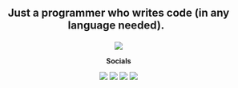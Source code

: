 <h2>
  <p align="center">
    Just a programmer who writes code (in any language needed).&nbsp;&nbsp;
  </p>
</h2>

<p align="center">
  <a href="https://github.com/Cyytrus">
    <img align="center" src="https://github-readme-stats.vercel.app/api/top-langs/?username=Cyytrus&theme=tokyonight&hide_langs_below=1" />
  </a>

  <p align="center">
    <b>Socials</b>
  </p>
<p align="center">

  <a href="https://www.linkedin.com/in/paulo-d-castro/" alt="Linkedin">
  <img src="https://img.shields.io/badge/Paulo Castro-0077B5?style=for-the-badge&logo=linkedin&logoColor=white&link=https://www.linkedin.com/in/paulo-d-castro/" /></a>
  
  <a href="https://x.com/Elixitrus" alt="X">
  <img src="https://img.shields.io/badge/Elixitrus-0A0A0A?style=for-the-badge&logo=x&logoColor=white&link=https://x.com/Elixitrus"/></a>
  
  <a href="https://www.twitch.tv/Cyytrus1" alt="Twitch.tv">
  <img src="https://img.shields.io/badge/Cyytrus1-9146FF?style=for-the-badge&logo=twitch&logoColor=white&link=https://www.twitch.tv/Cyytrus1"/></a>

  <a href="https://dev.to/cyytrus" alt="Dev.to">
  <img src= "https://img.shields.io/badge/Cyytrus-0A0A0A?style=for-the-badge&logo=dev.to&logoColor=white&link=https://dev.to/cyytrus"/></a>
</p>


